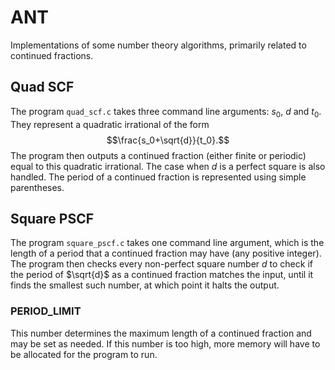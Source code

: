 # ANT
Implementations of some number theory algorithms, primarily related to continued fractions.

## Quad SCF
The program `quad_scf.c` takes three command line arguments: $s_0$, $d$ and $t_0$. They represent a
quadratic irrational of the form $$\frac{s_0+\sqrt{d}}{t_0}.$$ The program then outputs a continued
fraction (either finite or periodic) equal to this quadratic irrational. The case when $d$ is a perfect
square is also handled. The period of a continued fraction is represented using simple parentheses.

## Square PSCF
The program `square_pscf.c` takes one command line argument, which is the length of a period that a
continued fraction may have (any positive integer). The program then checks every non-perfect square 
number $d$ to check if the period of $\sqrt{d}$ as a continued fraction matches the input, until it 
finds the smallest such number, at which point it halts the output.

### PERIOD_LIMIT
This number determines the maximum length of a continued fraction and may be set as needed. If this 
number is too high, more memory will have to be allocated for the program to run.